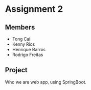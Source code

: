# Assignment 2

## Members

- Tong Cai
- Kenny Rios
- Henrique Barros
- Rodrigo Freitas

## Project

Who we are web app, using SpringBoot.
